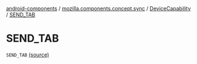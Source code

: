 [android-components](../../index.md) / [mozilla.components.concept.sync](../index.md) / [DeviceCapability](index.md) / [SEND_TAB](./-s-e-n-d_-t-a-b.md)

# SEND_TAB

`SEND_TAB` [(source)](https://github.com/mozilla-mobile/android-components/blob/master/components/concept/sync/src/main/java/mozilla/components/concept/sync/Devices.kt#L135)